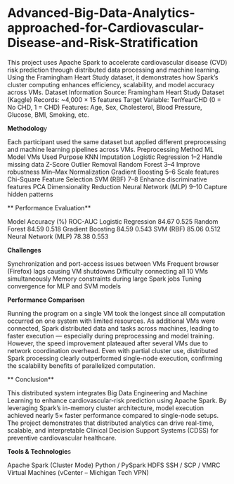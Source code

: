 # Advanced-Big-Data-Analytics-approached-for-Cardiovascular-Disease-and-Risk-Stratification


This project uses Apache Spark to accelerate cardiovascular disease (CVD) risk prediction through distributed data processing and machine learning. Using the Framingham Heart Study dataset, it demonstrates how Spark’s cluster computing enhances efficiency, scalability, and model accuracy across VMs.
Dataset Information
Source: Framingham Heart Study Dataset (Kaggle)
Records: ~4,000 × 15 features
Target Variable: TenYearCHD (0 = No CHD, 1 = CHD)
Features: Age, Sex, Cholesterol, Blood Pressure, Glucose, BMI, Smoking, etc.

 
 
 **Methodolog**y


Each participant used the same dataset but applied different preprocessing and machine learning pipelines across VMs.
Preprocessing Method	ML Model	VMs Used	Purpose
KNN Imputation	Logistic Regression	1–2	Handle missing data
Z-Score Outlier Removal	Random Forest	3–4	Improve robustness
Min–Max Normalization	Gradient Boosting	5–6	Scale features
Chi-Square Feature Selection	SVM (RBF)	7–8	Enhance discriminative features
PCA Dimensionality Reduction	Neural Network (MLP)	9–10	Capture hidden patterns

** Performance Evaluation**

Model	Accuracy (%)	ROC-AUC
Logistic Regression	84.67	0.525
Random Forest	84.59	0.518
Gradient Boosting	84.59	0.543
SVM (RBF)	85.06	0.512
Neural Network (MLP)	78.38	0.553

 **Challenges**

Synchronization and port-access issues between VMs
Frequent browser (Firefox) lags causing VM shutdowns
Difficulty connecting all 10 VMs simultaneously
Memory constraints during large Spark jobs
Tuning convergence for MLP and SVM models
 
 **Performance Comparison**

Running the program on a single VM took the longest since all computation occurred on one system with limited resources.
As additional VMs were connected, Spark distributed data and tasks across machines, leading to faster execution — especially during preprocessing and model training.
However, the speed improvement plateaued after several VMs due to network coordination overhead.
Even with partial cluster use, distributed Spark processing clearly outperformed single-node execution, confirming the scalability benefits of parallelized computation.

** Conclusion**

This distributed system integrates Big Data Engineering and Machine Learning to enhance cardiovascular-risk prediction using Apache Spark.
By leveraging Spark’s in-memory cluster architecture, model execution achieved nearly 5× faster performance compared to single-node setups.
The project demonstrates that distributed analytics can drive real-time, scalable, and interpretable Clinical Decision Support Systems (CDSS) for preventive cardiovascular healthcare.
 
 
 **Tools & Technologie**s

Apache Spark (Cluster Mode)
Python / PySpark
HDFS
SSH / SCP / VMRC
Virtual Machines (vCenter – Michigan Tech VPN)
